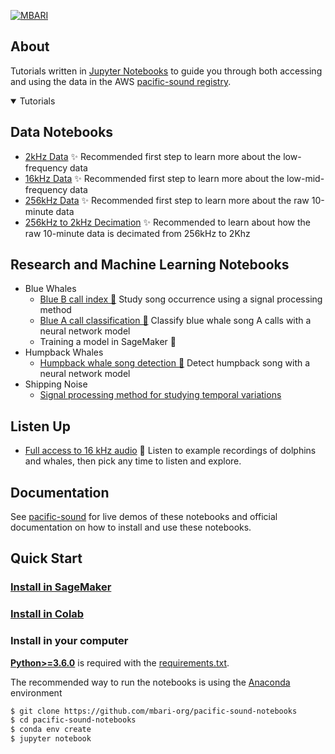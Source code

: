[![MBARI](https://www.mbari.org/wp-content/uploads/2014/11/logo-mbari-3b.png)](http://www.mbari.org)
 
## <div align="left">About</div>

Tutorials written in [Jupyter Notebooks](https://jupyter.org) to guide you through both accessing and 
using the data in the AWS [pacific-sound registry](https://registry.opendata.aws/pacific-sound).
 
<details open>
<summary>Tutorials</summary>
 
## Data Notebooks
 
* [2kHz Data](https://github.com/mbari-org/pacific-sound-notebooks/blob/master/data/PacificSound2kHz.ipynb) ✨ Recommended first step to learn more about the low-frequency data
* [16kHz Data](https://github.com/mbari-org/pacific-sound-notebooks/blob/master/data/PacificSound16kHz.ipynb) ✨ Recommended first step to learn more about the low-mid-frequency data
* [256kHz Data](https://github.com/mbari-org/pacific-sound-notebooks/blob/master/data/PacificSound256kHz.ipynb) ✨ Recommended first step to learn more about the raw 10-minute data
* [256kHz to 2kHz Decimation](https://github.com/mbari-org/pacific-sound-notebooks/blob/master/data/PacificSound256kHzTo2kHzDecimate.ipynb) ✨ Recommended to learn about how the raw 10-minute data is decimated from 256kHz to 2Khz

## Research and Machine Learning Notebooks
 
  * Blue Whales
      * [Blue B call index 🐳](https://github.com/mbari-org/pacific-sound-notebooks/blob/master/bluewhales/classify/blueB/PacificSoundBlueBCallIndex.ipynb) Study song occurrence using a signal processing method
      * [Blue A call classification 🐳](https://github.com/mbari-org/pacific-sound-notebooks/blob/master/bluewhales/classify/blueA/PacificSoundClassifyBlueA.ipynb) Classify blue whale song A calls with a neural network model
      * Training a model in SageMaker  🚧
  * Humpback Whales
      * [Humpback whale song detection 🐳](https://github.com/mbari-org/pacific-sound-notebooks/blob/master/humpbackwhales/detect/PacificSoundDetectHumpbackSong.ipynb) Detect humpback song with a neural network model
  * Shipping Noise
    - [Signal processing method for studying temporal variations](https://github.com/mbari-org/pacific-sound-notebooks/blob/master/shippingnoise/PacificSoundShippingNoiseAnalysis.ipynb)
 
## Listen Up
* [Full access to 16 kHz audio](https://github.com/mbari-org/pacific-sound-notebooks/blob/master/listen/PacificSoundListen.ipynb) 🐬  Listen to example recordings of dolphins and whales, then pick any time to listen and explore.

</details>

## <div align="left">Documentation</div> 

See [pacific-sound](http://docs.mbari.org/pacific-sound) for live demos of these notebooks and official
documentation on how to install and use these notebooks.

## <div align="left">Quick Start </div>
 
### [Install in SageMaker](https://docs.mbari.org/pacific-sound/installation/SageMaker/)

### [Install in Colab](https://docs.mbari.org/pacific-sound/installation/SageMaker/)
 
### Install in your computer

[**Python>=3.6.0**](https://www.python.org/) is required with the 
[requirements.txt](https://github.com/mbari-org/pacific-sound-notebooks/blob/master/requirements.txt).
 
The recommended way to run the notebooks is using the [Anaconda]() environment

```bash
$ git clone https://github.com/mbari-org/pacific-sound-notebooks
$ cd pacific-sound-notebooks
$ conda env create
$ jupyter notebook
```
</details>



